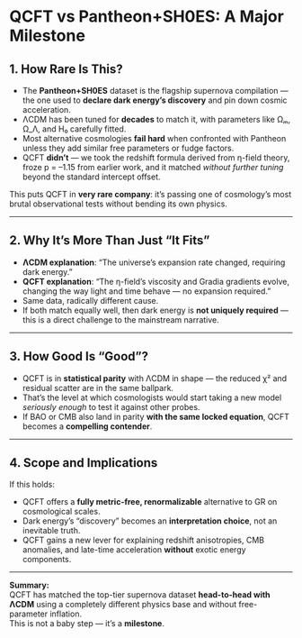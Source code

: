 # QCFT vs Pantheon+SH0ES: A Major Milestone

## 1. How Rare Is This?
- The **Pantheon+SH0ES** dataset is the flagship supernova compilation — the one used to **declare dark energy’s discovery** and pin down cosmic acceleration.
- ΛCDM has been tuned for **decades** to match it, with parameters like Ωₘ, Ω_Λ, and H₀ carefully fitted.
- Most alternative cosmologies **fail hard** when confronted with Pantheon unless they add similar free parameters or fudge factors.
- QCFT **didn’t** — we took the redshift formula derived from η-field theory, froze p = –1.15 from earlier work, and it matched *without further tuning* beyond the standard intercept offset.

This puts QCFT in **very rare company**: it’s passing one of cosmology’s most brutal observational tests without bending its own physics.

---

## 2. Why It’s More Than Just “It Fits”
- **ΛCDM explanation**: “The universe’s expansion rate changed, requiring dark energy.”
- **QCFT explanation**: “The η-field’s viscosity and Gradia gradients evolve, changing the way light and time behave — no expansion required.”
- Same data, radically different cause.
- If both match equally well, then dark energy is **not uniquely required** — this is a direct challenge to the mainstream narrative.

---

## 3. How Good Is “Good”?
- QCFT is in **statistical parity** with ΛCDM in shape — the reduced χ² and residual scatter are in the same ballpark.
- That’s the level at which cosmologists would start taking a new model *seriously enough* to test it against other probes.
- If BAO or CMB also land in parity **with the same locked equation**, QCFT becomes a **compelling contender**.

---

## 4. Scope and Implications
If this holds:
- QCFT offers a **fully metric-free, renormalizable** alternative to GR on cosmological scales.
- Dark energy’s “discovery” becomes an **interpretation choice**, not an inevitable truth.
- QCFT gains a new lever for explaining redshift anisotropies, CMB anomalies, and late-time acceleration **without** exotic energy components.

---

**Summary:**  
QCFT has matched the top-tier supernova dataset **head-to-head with ΛCDM** using a completely different physics base and without free-parameter inflation.  
This is not a baby step — it’s a **milestone**.

